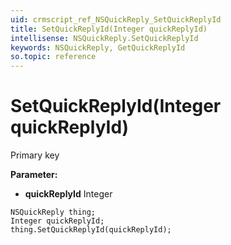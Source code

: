 ```yaml
---
uid: crmscript_ref_NSQuickReply_SetQuickReplyId
title: SetQuickReplyId(Integer quickReplyId)
intellisense: NSQuickReply.SetQuickReplyId
keywords: NSQuickReply, GetQuickReplyId
so.topic: reference
---
```


# SetQuickReplyId(Integer quickReplyId)

Primary key

**Parameter:** 
* **quickReplyId** Integer

```crmscript
NSQuickReply thing;
Integer quickReplyId;
thing.SetQuickReplyId(quickReplyId);
```

